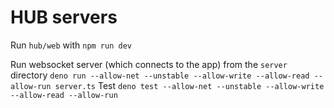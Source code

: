 # HUB servers

Run `hub/web` with `npm run dev`

Run websocket server (which connects to the app) from the `server` directory
`deno run --allow-net --unstable --allow-write --allow-read --allow-run server.ts`
Test `deno test --allow-net --unstable --allow-write --allow-read --allow-run`
